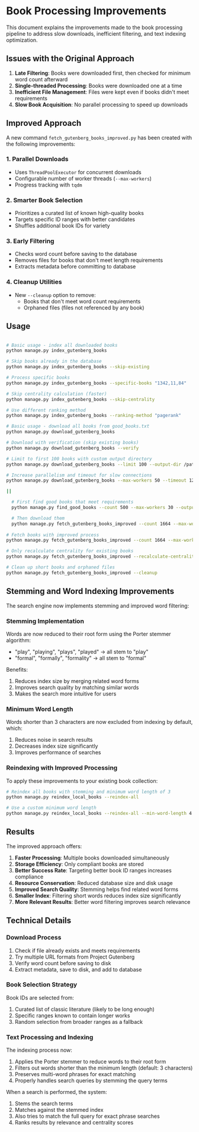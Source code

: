 # Book Processing Improvements

This document explains the improvements made to the book processing pipeline to address slow downloads, inefficient filtering, and text indexing optimization.

## Issues with the Original Approach

1. **Late Filtering**: Books were downloaded first, then checked for minimum word count afterward
2. **Single-threaded Processing**: Books were downloaded one at a time
3. **Inefficient File Management**: Files were kept even if books didn't meet requirements
4. **Slow Book Acquisition**: No parallel processing to speed up downloads

## Improved Approach

A new command `fetch_gutenberg_books_improved.py` has been created with the following improvements:

### 1. Parallel Downloads

- Uses `ThreadPoolExecutor` for concurrent downloads
- Configurable number of worker threads (`--max-workers`)
- Progress tracking with `tqdm`

### 2. Smarter Book Selection

- Prioritizes a curated list of known high-quality books
- Targets specific ID ranges with better candidates
- Shuffles additional book IDs for variety

### 3. Early Filtering

- Checks word count before saving to the database
- Removes files for books that don't meet length requirements
- Extracts metadata before committing to database

### 4. Cleanup Utilities

- New `--cleanup` option to remove:
  - Books that don't meet word count requirements
  - Orphaned files (files not referenced by any book)

## Usage

```bash

# Basic usage - index all downloaded books
python manage.py index_gutenberg_books

# Skip books already in the database
python manage.py index_gutenberg_books --skip-existing

# Process specific books
python manage.py index_gutenberg_books --specific-books "1342,11,84"

# Skip centrality calculation (faster)
python manage.py index_gutenberg_books --skip-centrality

# Use different ranking method
python manage.py index_gutenberg_books --ranking-method "pagerank"

# Basic usage - download all books from good_books.txt
python manage.py download_gutenberg_books

# Download with verification (skip existing books)
python manage.py download_gutenberg_books --verify

# Limit to first 100 books with custom output directory
python manage.py download_gutenberg_books --limit 100 --output-dir /path/to/books

# Increase parallelism and timeout for slow connections
python manage.py download_gutenberg_books --max-workers 50 --timeout 120

||

  # First find good books that meet requirements
  python manage.py find_good_books --count 500 --max-workers 30 --output good_books.txt

  # Then download them
  python manage.py fetch_gutenberg_books_improved --count 1664 --max-workers 30
  
# Fetch books with improved process
python manage.py fetch_gutenberg_books_improved --count 1664 --max-workers 20

# Only recalculate centrality for existing books
python manage.py fetch_gutenberg_books_improved --recalculate-centrality

# Clean up short books and orphaned files
python manage.py fetch_gutenberg_books_improved --cleanup
```

## Stemming and Word Indexing Improvements

The search engine now implements stemming and improved word filtering:

### Stemming Implementation

Words are now reduced to their root form using the Porter stemmer algorithm:

- "play", "playing", "plays", "played" → all stem to "play"
- "formal", "formally", "formality" → all stem to "formal"

Benefits:
1. Reduces index size by merging related word forms
2. Improves search quality by matching similar words
3. Makes the search more intuitive for users

### Minimum Word Length

Words shorter than 3 characters are now excluded from indexing by default, which:
1. Reduces noise in search results
2. Decreases index size significantly
3. Improves performance of searches

### Reindexing with Improved Processing

To apply these improvements to your existing book collection:

```bash
# Reindex all books with stemming and minimum word length of 3
python manage.py reindex_local_books --reindex-all

# Use a custom minimum word length
python manage.py reindex_local_books --reindex-all --min-word-length 4
```

## Results

The improved approach offers:

1. **Faster Processing**: Multiple books downloaded simultaneously
2. **Storage Efficiency**: Only compliant books are stored
3. **Better Success Rate**: Targeting better book ID ranges increases compliance
4. **Resource Conservation**: Reduced database size and disk usage
5. **Improved Search Quality**: Stemming helps find related word forms
6. **Smaller Index**: Filtering short words reduces index size significantly
7. **More Relevant Results**: Better word filtering improves search relevance

## Technical Details

### Download Process

1. Check if file already exists and meets requirements
2. Try multiple URL formats from Project Gutenberg
3. Verify word count before saving to disk
4. Extract metadata, save to disk, and add to database

### Book Selection Strategy

Book IDs are selected from:
1. Curated list of classic literature (likely to be long enough)
2. Specific ranges known to contain longer works
3. Random selection from broader ranges as a fallback

### Text Processing and Indexing

The indexing process now:
1. Applies the Porter stemmer to reduce words to their root form
2. Filters out words shorter than the minimum length (default: 3 characters)
3. Preserves multi-word phrases for exact matching
4. Properly handles search queries by stemming the query terms

When a search is performed, the system:
1. Stems the search terms
2. Matches against the stemmed index
3. Also tries to match the full query for exact phrase searches
4. Ranks results by relevance and centrality scores